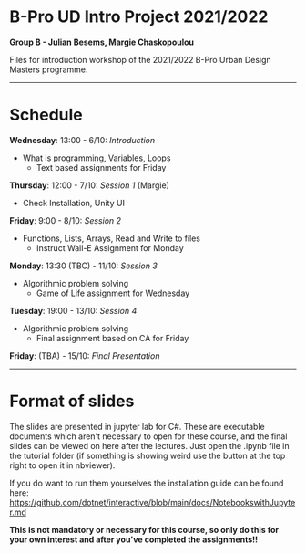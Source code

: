# B-Pro UD Intro Project 2021/2022
__Group B - Julian Besems, Margie Chaskopoulou__

Files for introduction workshop of the 2021/2022 B-Pro Urban Design Masters programme.

----
# Schedule
__Wednesday__: 13:00 - 6/10: _Introduction_
- What is programming, Variables, Loops
    - Text based assignments for Friday

__Thursday__: 12:00 - 7/10: _Session 1_ (Margie)
- Check Installation, Unity UI  

__Friday__: 9:00 - 8/10: _Session 2_
- Functions, Lists, Arrays, Read and Write to files
    - Instruct Wall-E Assignment for Monday

__Monday__: 13:30 (TBC) - 11/10: _Session 3_
- Algorithmic problem solving
    - Game of Life assignment for Wednesday

__Tuesday__: 19:00 - 13/10: _Session 4_
- Algorithmic problem solving
    - Final assignment based on CA for Friday

__Friday__: (TBA) - 15/10: _Final Presentation_

---

# Format of slides
The slides are presented in jupyter lab for C#. These are executable documents which aren't necessary to open for these course, and the final slides can be viewed on here after the lectures. Just open the .ipynb file in the tutorial folder (if something is showing weird use the button at the top right to open it in nbviewer). 

If you do want to run them yourselves the installation guide can be found here:
https://github.com/dotnet/interactive/blob/main/docs/NotebookswithJupyter.md

__This is not mandatory or necessary for this course, so only do this for your own interest and after you've completed the assignments!!__
